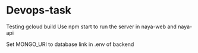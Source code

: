 # Devops-task
Testing gcloud build
Use npm start to run the server in naya-web and naya-api

Set MONGO_URI to database link in .env of backend
